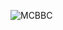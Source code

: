 ![MCBBC](https://api.htloli.com/api/v1/moecount?authorization=qbRDesfKYzDUDWmy4XAWF6FRuz2jqRNG&name=MCBBC-README.github&theme=gelbooru&show=7)
